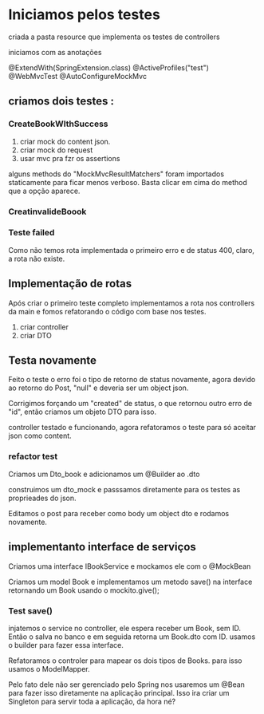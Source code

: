 # Iniciamos pelos testes

criada a pasta resource que implementa os testes de controllers

iniciamos com as anotações 

@ExtendWith(SpringExtension.class)
@ActiveProfiles("test")
@WebMvcTest
@AutoConfigureMockMvc

## criamos dois testes :
### CreateBookWIthSuccess

1. criar mock do content json.
2. criar mock do request
3. usar mvc pra fzr os assertions

alguns methods do "MockMvcResultMatchers" foram importados staticamente para ficar menos verboso. Basta clicar em cima do method que a opção aparece.

### CreatinvalideBoook

### Teste failed
Como não temos rota implementada o primeiro erro e de status
400, claro, a rota não existe.

## Implementação de rotas
Após criar o primeiro teste completo implementamos a rota nos controllers da main e fomos refatorando o código com base nos testes.

1. criar controller
2. criar DTO

## Testa novamente

Feito o teste o erro foi o tipo de retorno de status novamente, agora devido ao retorno do Post, "null" e deveria ser um object json.

Corrigimos forçando um "created" de status, o que retornou outro erro de "id", então criamos um objeto DTO para isso.

controller testado e funcionando, agora refatoramos o teste para só aceitar json como content.

### refactor test

Criamos um Dto_book e adicionamos um @Builder ao .dto 

construimos um dto_mock e passsamos diretamente para os testes as proprieades do json.

Editamos o post para receber como body um object dto e rodamos novamente.

## implementanto interface de serviços

Criamos uma interface IBookService e mockamos ele com o @MockBean

Criamos um model Book e implementamos um metodo save() na interface retornando um Book usando o mockito.give();

### Test save()

injatemos o service no controller, ele espera receber um Book, sem ID.
Então o salva no banco e em seguida retorna um Book.dto com ID.  usamos o builder para fazer essa interface.

Refatoramos o controler para mapear os dois tipos de Books.
para isso usamos o ModelMapper.

Pelo fato dele não ser gerenciado pelo Spring nos usaremos um @Bean para fazer isso diretamente na aplicação principal. Isso ira criar um Singleton para servir toda a aplicação, da hora né?